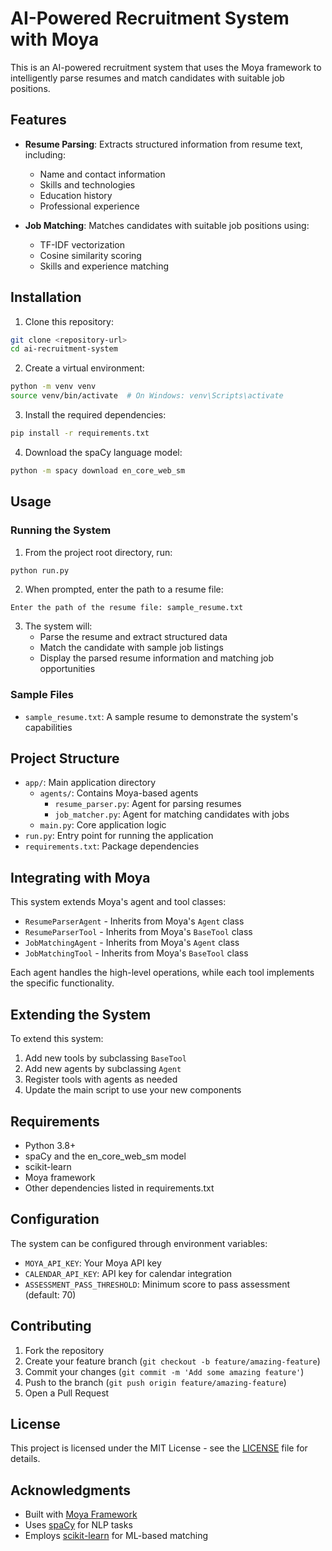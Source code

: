 # AI-Powered Recruitment System with Moya

This is an AI-powered recruitment system that uses the Moya framework to intelligently parse resumes and match candidates with suitable job positions.

## Features

- **Resume Parsing**: Extracts structured information from resume text, including:
  - Name and contact information
  - Skills and technologies
  - Education history
  - Professional experience

- **Job Matching**: Matches candidates with suitable job positions using:
  - TF-IDF vectorization
  - Cosine similarity scoring
  - Skills and experience matching

## Installation

1. Clone this repository:
```bash
git clone <repository-url>
cd ai-recruitment-system
```

2. Create a virtual environment:
```bash
python -m venv venv
source venv/bin/activate  # On Windows: venv\Scripts\activate
```

3. Install the required dependencies:
```bash
pip install -r requirements.txt
```

4. Download the spaCy language model:
```bash
python -m spacy download en_core_web_sm
```

## Usage

### Running the System

1. From the project root directory, run:
```bash
python run.py
```

2. When prompted, enter the path to a resume file:
```
Enter the path of the resume file: sample_resume.txt
```

3. The system will:
   - Parse the resume and extract structured data
   - Match the candidate with sample job listings
   - Display the parsed resume information and matching job opportunities

### Sample Files

- `sample_resume.txt`: A sample resume to demonstrate the system's capabilities

## Project Structure

- `app/`: Main application directory
  - `agents/`: Contains Moya-based agents
    - `resume_parser.py`: Agent for parsing resumes
    - `job_matcher.py`: Agent for matching candidates with jobs
  - `main.py`: Core application logic
- `run.py`: Entry point for running the application
- `requirements.txt`: Package dependencies

## Integrating with Moya

This system extends Moya's agent and tool classes:

- `ResumeParserAgent` - Inherits from Moya's `Agent` class
- `ResumeParserTool` - Inherits from Moya's `BaseTool` class
- `JobMatchingAgent` - Inherits from Moya's `Agent` class
- `JobMatchingTool` - Inherits from Moya's `BaseTool` class

Each agent handles the high-level operations, while each tool implements the specific functionality.

## Extending the System

To extend this system:

1. Add new tools by subclassing `BaseTool`
2. Add new agents by subclassing `Agent`
3. Register tools with agents as needed
4. Update the main script to use your new components

## Requirements

- Python 3.8+
- spaCy and the en_core_web_sm model
- scikit-learn
- Moya framework
- Other dependencies listed in requirements.txt

## Configuration

The system can be configured through environment variables:

- `MOYA_API_KEY`: Your Moya API key
- `CALENDAR_API_KEY`: API key for calendar integration
- `ASSESSMENT_PASS_THRESHOLD`: Minimum score to pass assessment (default: 70)

## Contributing

1. Fork the repository
2. Create your feature branch (`git checkout -b feature/amazing-feature`)
3. Commit your changes (`git commit -m 'Add some amazing feature'`)
4. Push to the branch (`git push origin feature/amazing-feature`)
5. Open a Pull Request

## License

This project is licensed under the MIT License - see the [LICENSE](LICENSE) file for details.

## Acknowledgments

- Built with [Moya Framework](https://github.com/moya/moya)
- Uses [spaCy](https://spacy.io/) for NLP tasks
- Employs [scikit-learn](https://scikit-learn.org/) for ML-based matching 